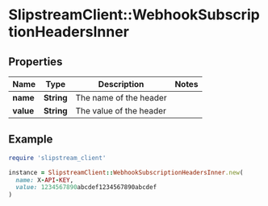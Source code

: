 # SlipstreamClient::WebhookSubscriptionHeadersInner

## Properties

| Name | Type | Description | Notes |
| ---- | ---- | ----------- | ----- |
| **name** | **String** | The name of the header |  |
| **value** | **String** | The value of the header |  |

## Example

```ruby
require 'slipstream_client'

instance = SlipstreamClient::WebhookSubscriptionHeadersInner.new(
  name: X-API-KEY,
  value: 1234567890abcdef1234567890abcdef
)
```

